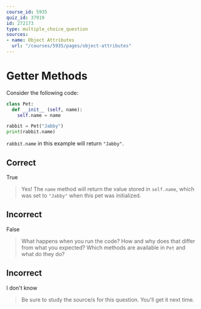 ```yaml
---
course_id: 5935
quiz_id: 37919
id: 272173
type: multiple_choice_question
sources:
- name: Object Attributes
  url: "/courses/5935/pages/object-attributes"
---
```


# Getter Methods

Consider the following code:

```py
class Pet:
  def __init__ (self, name):
    self.name = name

rabbit = Pet("Jabby")
print(rabbit.name)
```

`rabbit.name` in this example will return `"Jabby"`.

## Correct

True

> Yes! The `name` method will return the value stored in `self.name`, which was
> set to `"Jabby"` when this pet was initialized.

## Incorrect

False

> What happens when you run the code? How and why does that differ from what you
> expected? Which methods are available in `Pet` and what do they do?

## Incorrect

I don't know

> Be sure to study the source/s for this question. You'll get it next time.
